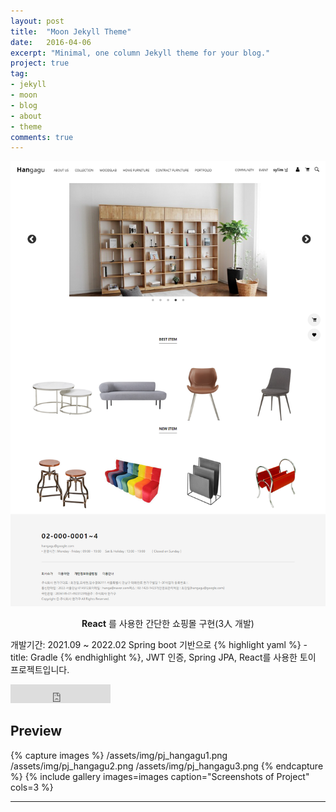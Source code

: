```yaml
---
layout: post
title:  "Moon Jekyll Theme"
date:   2016-04-06
excerpt: "Minimal, one column Jekyll theme for your blog."
project: true
tag:
- jekyll 
- moon
- blog
- about
- theme
comments: true
---
```


![Moon Homepage](/assets/img/pj_hangagu.png)    
    
<center><b>React</b> 를 사용한 간단한 쇼핑몰 구현(3人 개발)</center>
     
개발기간: 2021.09 ~ 2022.02
Spring boot 기반으로 {% highlight yaml %} - title: Gradle {% endhighlight %}, JWT 인증, Spring JPA, React를 사용한 토이 프로젝트입니다. 

<iframe src="https://ghbtns.com/github-btn.html?user=TaylanTatli&repo=Moon&type=star&count=true&size=large" frameborder="0" scrolling="0" width="160px" height="30px"></iframe>    
      

## Preview

{% capture images %}
	/assets/img/pj_hangagu1.png
	/assets/img/pj_hangagu2.png
	/assets/img/pj_hangagu3.png
{% endcapture %}
{% include gallery images=images caption="Screenshots of Project" cols=3 %}

---